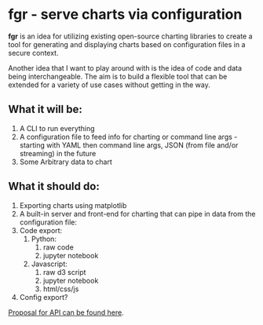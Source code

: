# fgr - serve charts via configuration

**fgr** is an idea for utilizing existing open-source charting libraries to create a tool for
generating and displaying charts based on configuration files in a secure context.

Another idea that I want to play around with is the idea of code and data being interchangeable. The aim
is to build a flexible tool that can be extended for a variety of use cases without getting in 
the way.

## What it will be:

1. A CLI to run everything
2. A configuration file to feed info for charting or command line args - starting with YAML then command line args, JSON (from file and/or streaming) in the future
3. Some Arbitrary data to chart

## What it should do:

1. Exporting charts using matplotlib
2. A built-in server and front-end for charting that can pipe in data from the configuration file:
3. Code export:
    1. Python:
        1. raw code
        2. jupyter notebook
    2. Javascript:
        1. raw d3 script
        2. jupyter notebook
        3. html/css/js
4. Config export?

[Proposal for API can be found here](./jupyter_proofs/fgr%20v0.0.1.ipynb).


